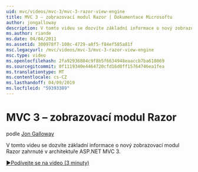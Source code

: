 ```yaml
---
uid: mvc/videos/mvc-3/mvc-3-razor-view-engine
title: MVC 3 – zobrazovací modul Razor | Dokumentace Microsoftu
author: jongalloway
description: V tomto videu se dozvíte základní informace o nový zobrazovací modul Razor zahrnuté v architektuře ASP.NET MVC 3.
ms.author: riande
ms.date: 04/04/2011
ms.assetid: 300978f7-108c-4729-a8f5-f84ef585a81f
msc.legacyurl: /mvc/videos/mvc-3/mvc-3-razor-view-engine
msc.type: video
ms.openlocfilehash: 2fa92936804c9f8b5f6634948eaaccb7ba618069
ms.sourcegitcommit: 0f1119340e4464720cfd16d0ff15764746ea1fea
ms.translationtype: MT
ms.contentlocale: cs-CZ
ms.lasthandoff: 04/09/2019
ms.locfileid: "59393389"
---
```

# <a name="mvc-3---razor-view-engine"></a>MVC 3 – zobrazovací modul Razor

podle [Jon Galloway](https://github.com/jongalloway)

V tomto videu se dozvíte základní informace o nový zobrazovací modul Razor zahrnuté v architektuře ASP.NET MVC 3.

[&#9654;Podívejte se na video (3 minuty)](https://channel9.msdn.com/Blogs/ASP-NET-Site-Videos/mvc-3-razor-view-engine)
